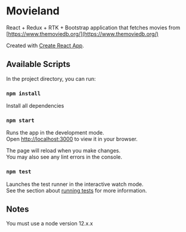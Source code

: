# Movieland 

React + Redux + RTK + Bootstrap application that fetches movies from [https://www.themoviedb.org/](https://www.themoviedb.org/)

Created with [Create React App](https://github.com/facebook/create-react-app).

## Available Scripts

In the project directory, you can run:

### `npm install`

Install all dependencies

### `npm start`

Runs the app in the development mode.\
Open [http://localhost:3000](http://localhost:3000) to view it in your browser.

The page will reload when you make changes.\
You may also see any lint errors in the console.

### `npm test`

Launches the test runner in the interactive watch mode.\
See the section about [running tests](https://facebook.github.io/create-react-app/docs/running-tests) for more information.


## Notes
You must use a node version 12.x.x